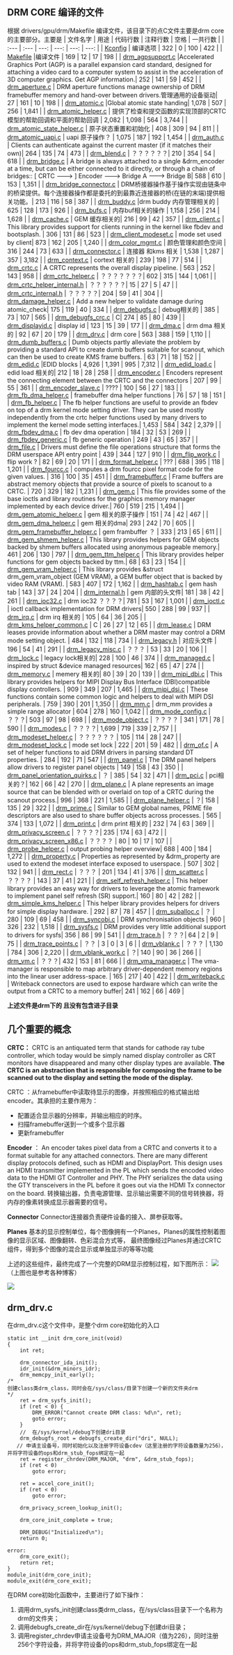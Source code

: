 ## DRM CORE 编译的文件
根据 drivers/gpu/drm/Makefile 编译文件，该目录下的点C文件主要是drm core的主要部分。主要是
| 文件名字 | 用途 | 代码行数 | 注释行数 | 空格 | 一共行数 |
| :--- | :--- | ---: | ---: | ---: | ---: |
| [Kconfig](/Kconfig) | 编译选项 | 322 | 0 | 100 | 422 |
| [Makefile](/Makefile) |编译文件 | 169 | 12 | 17 | 198 |
| [drm_agpsupport.c](/drm_agpsupport.c) |Accelerated Graphics Port (AGP) is a parallel expansion card standard, designed for attaching a video card to a computer system to assist in the acceleration of 3D computer graphics.     Get AGP information.| 252 | 141 | 59 | 452 |
| [drm_aperture.c](/drm_aperture.c) |  DRM aperture functions manage ownership of DRM framebuffer memory and hand-over between drivers.管理通用的设备驱动| 27 | 161 | 10 | 198 |
| [drm_atomic.c](/drm_atomic.c) |Global atomic state handing| 1,078 | 507 | 256 | 1,841 |
| [drm_atomic_helper.c](/drm_atomic_helper.c) | 提供了检查和提交函数的实现顶部的CRTC模型的帮助回调和平面的帮助回调 | 2,082 | 1,098 | 564 | 3,744 |
| [drm_atomic_state_helper.c](/drm_atomic_state_helper.c) | 原子状态重置和初始化 | 408 | 309 | 94 | 811 |
| [drm_atomic_uapi.c](/drm_atomic_uapi.c) | uapi 原子操作？ | 1,075 | 187 | 192 | 1,454 |
| [drm_auth.c](/drm_auth.c) | Clients can authenticate against the current master (if it matches their own)| 264 | 135 | 74 | 473 |
| [drm_blend.c](/drm_blend.c) | ？？？？？？| 210 | 354 | 54 | 618 |
| [drm_bridge.c](/drm_bridge.c) | A bridge is always attached to a single &drm_encoder at a time, but can be either connected to it directly, or through a chain of bridges::   [ CRTC ---> ] Encoder ---> Bridge A ---> Bridge B| 588 | 610 | 153 | 1,351 |
| [drm_bridge_connector.c](/drm_bridge_connector.c) | DRM桥接器操作基于操作实现由链条中的桥梁提供。每个连接器操作都是委托的到最靠近连接器的桥(在链的末端)提供相关功能。| 213 | 116 | 58 | 387 |
| [drm_buddy.c](/drm_buddy.c) |drm buddy 内存管理相关的 | 625 | 128 | 173 | 926 |
| [drm_bufs.c](/drm_bufs.c) | 内存buf相关的操作 | 1,158 | 256 | 214 | 1,628 |
| [drm_cache.c](/drm_cache.c) | GEM 缓存相关的| 216 | 99 | 42 | 357 |
| [drm_client.c](/drm_client.c) | This library provides support for clients running in the kernel like fbdev and bootsplash. | 306 | 131 | 86 | 523 |
| [drm_client_modeset.c](/drm_client_modeset.c) | mode set used by client| 873 | 162 | 205 | 1,240 |
| [drm_color_mgmt.c](/drm_color_mgmt.c) | 颜色管理和颜色空间  | 316 | 244 | 73 | 633 |
| [drm_connector.c](/drm_connector.c) | 连接器 和kms 相关 | 1,538 | 1,287 | 357 | 3,182 |
| [drm_context.c](/drm_context.c) | cortext 相关的 | 239 | 198 | 77 | 514 |
| [drm_crtc.c](/drm_crtc.c) | A CRTC represents the overall display pipeline.  | 563 | 252 | 143 | 958 |
| [drm_crtc_helper.c](/drm_crtc_helper.c) | ？？？？？？？| 602 | 315 | 144 | 1,061 |
| [drm_crtc_helper_internal.h](/drm_crtc_helper_internal.h) | ？？？？？？| 15 | 27 | 5 | 47 |
| [drm_crtc_internal.h](/drm_crtc_internal.h) | ？？？？？| 204 | 59 | 41 | 304 |
| [drm_damage_helper.c](/drm_damage_helper.c) | Add a new helper to validate damage during atomic_check| 175 | 119 | 40 | 334 |
| [drm_debugfs.c](/drm_debugfs.c) | debug相关的 | 385 | 73 | 107 | 565 |
| [drm_debugfs_crc.c](/drm_debugfs_crc.c) | C| 274 | 85 | 80 | 439 |
| [drm_displayid.c](/drm_displayid.c) | display id  | 123 | 15 | 39 | 177 |
| [drm_dma.c](/drm_dma.c) | drm dma 相关的 | 92 | 67 | 20 | 179 |
| [drm_drv.c](/drm_drv.c) | drm core | 563 | 388 | 159 | 1,110 |
| [drm_dumb_buffers.c](/drm_dumb_buffers.c) |  Dumb objects partly alleviate the problem by providing a standard API to create dumb buffers suitable for scanout, which can then be used to create KMS frame buffers. | 63 | 71 | 18 | 152 |
| [drm_edid.c](/drm_edid.c) |EDID blocks | 4,926 | 1,391 | 995 | 7,312 |
| [drm_edid_load.c](/drm_edid_load.c) | edid load 相关的| 212 | 18 | 28 | 258 |
| [drm_encoder.c](/drm_encoder.c) | Encoders represent the connecting element between the CRTC and the connectors | 207 | 99 | 55 | 361 |
| [drm_encoder_slave.c](/drm_encoder_slave.c) | ???? | 100 | 56 | 27 | 183 |
| [drm_fb_dma_helper.c](/drm_fb_dma_helper.c) | framebuffer dma helper functions | 76 | 57 | 18 | 151 |
| [drm_fb_helper.c](/drm_fb_helper.c) |  The fb helper functions are useful to provide an fbdev on top of a drm kernel mode setting driver. They can be used mostly independently from the crtc  helper functions used by many drivers to implement the kernel mode setting interfaces.| 1,453 | 584 | 342 | 2,379 |
| [drm_fbdev_dma.c](/drm_fbdev_dma.c) | fb dev dma operation | 184 | 32 | 53 | 269 |
| [drm_fbdev_generic.c](/drm_fbdev_generic.c) | fb generic operation | 249 | 43 | 65 | 357 |
| [drm_file.c](/drm_file.c) | Drivers must define the file operations structure that forms the DRM userspace API entry point | 439 | 344 | 127 | 910 |
| [drm_flip_work.c](/drm_flip_work.c) | flip work ? | 82 | 69 | 20 | 171 |
| [drm_format_helper.c](/drm_format_helper.c) | ??? | 688 | 395 | 118 | 1,201 |
| [drm_fourcc.c](/drm_fourcc.c) | computes a drm fourcc pixel format code for the given values. | 316 | 100 | 35 | 451 |
| [drm_framebuffer.c](/drm_framebuffer.c) | Frame buffers are abstract memory objects that provide a source of pixels to scanout to a CRTC. | 720 | 329 | 182 | 1,231 |
| [drm_gem.c](/drm_gem.c) |  This file provides some of the base ioctls and library routines for the graphics memory manager implemented by each device driver.| 760 | 519 | 215 | 1,494 |
| [drm_gem_atomic_helper.c](/drm_gem_atomic_helper.c) | gem 相关的原子操作 | 151 | 74 | 42 | 467 |
| [drm_gem_dma_helper.c](/drm_gem_dma_helper.c) | gem 相关的dma| 293 | 242 | 70 | 605 |
| [drm_gem_framebuffer_helper.c](/drm_gem_framebuffer_helper.c) | gem frambuffer ？ | 333 | 213 | 65 | 611 |
| [drm_gem_shmem_helper.c](/drm_gem_shmem_helper.c) | This library provides helpers for GEM objects backed by shmem buffers allocated using anonymous pageable memory.| 461 | 206 | 130 | 797 |
| [drm_gem_ttm_helper.c](/drm_gem_ttm_helper.c) | This library provides helper functions for gem objects backed by ttm.| 68 | 63 | 23 | 154 |
| [drm_gem_vram_helper.c](/drm_gem_vram_helper.c) |  This library provides &struct drm_gem_vram_object (GEM VRAM), a GEM buffer object that is backed by video RAM (VRAM).  | 583 | 407 | 172 | 1,162 |
| [drm_hashtab.c](/drm_hashtab.c) | gem hash tab | 143 | 37 | 24 | 204 |
| [drm_internal.h](/drm_internal.h) | gem 内部的头文件| 181 | 38 | 42 | 261 |
| [drm_ioc32.c](/drm_ioc32.c) | drm ioc32  ？？？？| 781 | 53 | 167 | 1,001 |
| [drm_ioctl.c](/drm_ioctl.c) | ioctl callback implementation for DRM drivers| 550 | 288 | 99 | 937 |
| [drm_irq.c](/drm_irq.c) | drm irq 相关的 | 105 | 64 | 36 | 205 |
| [drm_kms_helper_common.c](/drm_kms_helper_common.c) | C | 26 | 27 | 12 | 65 |
| [drm_lease.c](/drm_lease.c) | DRM leases provide information about whether a DRM master may control a DRM mode setting object. | 484 | 132 | 118 | 734 |
| [drm_legacy.h](/drm_legacy.h) | 对应头文件 | 196 | 54 | 41 | 291 |
| [drm_legacy_misc.c](/drm_legacy_misc.c) | ？？？ | 53 | 33 | 20 | 106 |
| [drm_lock.c](/drm_lock.c) | legacy lock相关的| 228 | 100 | 46 | 374 |
| [drm_managed.c](/drm_managed.c) | inspired by struct &device managed resources| 162 | 65 | 47 | 274 |
| [drm_memory.c](/drm_memory.c) | memery 相关的| 80 | 39 | 20 | 139 |
| [drm_mipi_dbi.c](/drm_mipi_dbi.c) |  This library provides helpers for MIPI Display Bus Interface (DBI)compatible display controllers. | 909 | 349 | 207 | 1,465 |
| [drm_mipi_dsi.c](/drm_mipi_dsi.c) | These functions contain some common logic and helpers to deal with MIPI DSI peripherals. | 759 | 390 | 201 | 1,350 |
| [drm_mm.c](/drm_mm.c) | drm_mm provides a simple range allocator | 604 | 278 | 160 | 1,042 |
| [drm_mode_config.c](/drm_mode_config.c) | ？？？| 503 | 97 | 98 | 698 |
| [drm_mode_object.c](/drm_mode_object.c) | ？？？？ | 341 | 171 | 78 | 590 |
| [drm_modes.c](/drm_modes.c) | ？？？？| 1,699 | 719 | 339 | 2,757 |
| [drm_modeset_helper.c](/drm_modeset_helper.c) | ？？？？？？ | 105 | 114 | 28 | 247 |
| [drm_modeset_lock.c](/drm_modeset_lock.c) | mode set lock | 222 | 201 | 59 | 482 |
| [drm_of.c](/drm_of.c) | A set of helper functions to aid DRM drivers in parsing standard DT properties. | 284 | 192 | 71 | 547 |
| [drm_panel.c](/drm_panel.c) | The DRM panel helpers allow drivers to register panel objects | 149 | 158 | 43 | 350 |
| [drm_panel_orientation_quirks.c](/drm_panel_orientation_quirks.c) | ？ | 385 | 54 | 32 | 471 |
| [drm_pci.c](/drm_pci.c) | pci相关的？| 162 | 66 | 42 | 270 |
| [drm_plane.c](/drm_plane.c) | A plane represents an image source that can be blended with or overlaid on top of a CRTC during the scanout process.| 996 | 368 | 221 | 1,585 |
| [drm_plane_helper.c](/drm_plane_helper.c) | ？| 158 | 135 | 29 | 322 |
| [drm_prime.c](/drm_prime.c) | Similar to GEM global names, PRIME file descriptors are also used to share buffer objects across processes. | 565 | 374 | 133 | 1,072 |
| [drm_print.c](/drm_print.c) | drm print 相关的 | 232 | 74 | 63 | 369 |
| [drm_privacy_screen.c](/drm_privacy_screen.c) | ？？？？| 235 | 174 | 63 | 472 |
| [drm_privacy_screen_x86.c](/drm_privacy_screen_x86.c) | ？？？？ | 80 | 10 | 17 | 107 |
| [drm_probe_helper.c](/drm_probe_helper.c) | output probing helper overview| 688 | 400 | 184 | 1,272 |
| [drm_property.c](/drm_property.c) | Properties as represented by &drm_property are used to extend the modeset interface exposed to userspace.  | 507 | 302 | 132 | 941 |
| [drm_rect.c](/drm_rect.c) | ？？？ | 201 | 134 | 41 | 376 |
| [drm_scatter.c](/drm_scatter.c) | ？？？？ | 143 | 37 | 41 | 221 |
| [drm_self_refresh_helper.c](/drm_self_refresh_helper.c) | This helper library provides an easy way for drivers to leverage the atomic framework to implement panel self refresh (SR) support.| 160 | 80 | 42 | 282 |
| [drm_simple_kms_helper.c](/drm_simple_kms_helper.c) | This helper library provides helpers for drivers for simple display hardware. | 292 | 87 | 78 | 457 |
| [drm_suballoc.c](/drm_suballoc.c) | ？ | 280 | 109 | 69 | 458 |
| [drm_syncobj.c](/drm_syncobj.c) | DRM synchronisation objects | 960 | 326 | 232 | 1,518 |
| [drm_sysfs.c](/drm_sysfs.c) | DRM provides very little additional support to drivers for sysfs| 356 | 86 | 99 | 541 |
| [drm_trace.h](/drm_trace.h) | ？？？| 64 | 2 | 9 | 75 |
| [drm_trace_points.c](/drm_trace_points.c) | ？？ | 3 | 0 | 3 | 6 |
| [drm_vblank.c](/drm_vblank.c) | ？？？ | 1,130 | 784 | 306 | 2,220 |
| [drm_vblank_work.c](/drm_vblank_work.c) | ？| 140 | 90 | 36 | 266 |
| [drm_vm.c](/drm_vm.c) | ？？？| 432 | 153 | 81 | 666 |
| [drm_vma_manager.c](/drm_vma_manager.c) | The vma-manager is responsible to map arbitrary driver-dependent memory regions into the linear user address-space. | 165 | 217 | 40 | 422 |
| [drm_writeback.c](/drm_writeback.c) | Writeback connectors are used to expose hardware which can write the output from a CRTC to a memory buffer| 241 | 162 | 66 | 469 |

**上述文件是drm下的  且没有包含进子目录**
## 几个重要的概念
**CRTC：**
CRTC is an antiquated term that stands for cathode ray tube controller, which today would be simply named display controller as CRT monitors have disappeared and many other display types are available. **The CRTC is an abstraction that is responsible for composing the frame to be scanned out to the display and setting the mode of the display.**

CRTC ：从framebuffer中读取待显示的图像，并按照相应的格式输出给encoder。其承担的主要作用为：
* 配置适合显示器的分辨率，并输出相应的时序。
* 扫描framebuffer送到一个或多个显示器
* 更新framebuffer

**Encoder** ：
An encoder takes pixel data from a CRTC and converts it to a format suitable for any attached connectors. There are many different display protocols defined, such as HDMI and DisplayPort. This design uses an HDMI transmitter implemented in the PL which sends the encoded video data to the HDMI GT Controller and PHY. The PHY serializes the data using the GTY transceivers in the PL before it goes out via the HDMI Tx connector on the board.
转换输出器，负责电源管理、显示输出需要不同的信号转换器，将内存的像素转换成显示器需要的信号。


**Connector**
Connector连接器负责硬件设备的接入、屏参获取等。

 **Planes**
基本的显示控制单位，每个图像拥有一个Planes，Planes的属性控制着图像的显示区域、图像翻转、色彩混合方式等， 最终图像经过Planes并通过CRTC组件，得到多个图像的混合显示或单独显示的等等功能


上述的这些组件，最终完成了一个完整的DRM显示控制过程，如下图所示：
![](assets/17150093765212.jpg)
（上图也是参考各种博客）


![](assets/17150096725721.jpg)

## drm_drv.c
在drm_drv.c这个文件中，是整个drm core初始化的入口

```
static int __init drm_core_init(void)
{
	int ret;

	drm_connector_ida_init();
	idr_init(&drm_minors_idr);
	drm_memcpy_init_early();
/*
创建class类drm_class，同时会在/sys/class/目录下创建一个新的文件夹drm
*/
	ret = drm_sysfs_init();
	if (ret < 0) {
		DRM_ERROR("Cannot create DRM class: %d\n", ret);
		goto error;
	}
    //  在/sys/kernel/debug下创建dri目录
	drm_debugfs_root = debugfs_create_dir("dri", NULL);
   // 申请主设备号，同时初始化以及注册字符设备cdev（这里注册的字符设备数量为256），并将字符设备的ops和drm_stub_fops绑定在一起
	ret = register_chrdev(DRM_MAJOR, "drm", &drm_stub_fops);
	if (ret < 0)
		goto error;

	ret = accel_core_init();
	if (ret < 0)
		goto error;

	drm_privacy_screen_lookup_init();

	drm_core_init_complete = true;

	DRM_DEBUG("Initialized\n");
	return 0;

error:
	drm_core_exit();
	return ret;
}
module_init(drm_core_init);
module_exit(drm_core_exit);
```
在DRM core初始化函数中，主要进行了如下操作：
1. 调用drm_sysfs_init创建class类drm_class，在/sys/class目录下一个名称为drm的文件夹；
2. 调用debugfs_create_dir在/sys/kernel/debug下创建dri目录；
3. 调用register_chrdev申请主设备号为DRM_MAJOR（值为226），同时注册256个字符设备，并将字符设备的ops和drm_stub_fops绑定在一起




